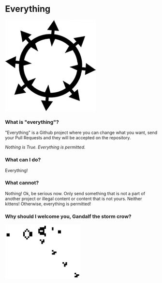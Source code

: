 Everything
==========

![Chaos](circlet.png?raw=true)

### What is "everything"?

"Everything" is a Github project where you can change what you want, send your Pull Requests and they will be accepted on the repository.

*Nothing is True. Everything is permitted.*

### What can I do?

Everything!

### What cannot?

Nothing! Ok, be serious now. Only send something that is not a part of another project or illegal content or content that is not yours. Neither kittens! Otherwise, everything is permitted!

### Why should I welcome you, Gandalf the storm crow?

![Gospers Glider Gun](gospers_glider_gun.gif?raw=true)
